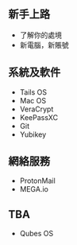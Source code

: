 ## 新手上路

- 了解你的處境
- 新電腦，新賬號

## 系統及軟件

- Tails OS
- Mac OS
- VeraCrypt
- KeePassXC
- Git
- Yubikey

## 網絡服務

- ProtonMail
- MEGA.io

## TBA

- Qubes OS
